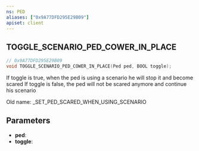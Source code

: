 ```yaml
---
ns: PED
aliases: ["0x9A77DFD295E29B09"]
apiset: client
---
```

## TOGGLE_SCENARIO_PED_COWER_IN_PLACE

```c
// 0x9A77DFD295E29B09
void TOGGLE_SCENARIO_PED_COWER_IN_PLACE(Ped ped, BOOL toggle);
```

If toggle is true, when the ped is using a scenario he will stop it and become scared
If toggle is false, the ped will not be scared anymore and continue his scenario

Old name: _SET_PED_SCARED_WHEN_USING_SCENARIO

## Parameters
* **ped**:
* **toggle**: